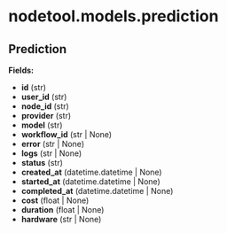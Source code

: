 # nodetool.models.prediction

## Prediction

**Fields:**
- **id** (str)
- **user_id** (str)
- **node_id** (str)
- **provider** (str)
- **model** (str)
- **workflow_id** (str | None)
- **error** (str | None)
- **logs** (str | None)
- **status** (str)
- **created_at** (datetime.datetime | None)
- **started_at** (datetime.datetime | None)
- **completed_at** (datetime.datetime | None)
- **cost** (float | None)
- **duration** (float | None)
- **hardware** (str | None)


